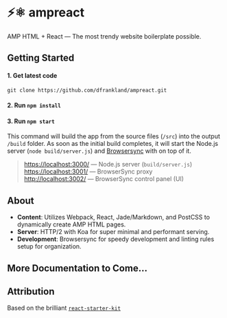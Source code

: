 # ⚡⚛ ampreact
AMP HTML + React — The most trendy website boilerplate possible.

## Getting Started
#### 1. Get latest code
```
git clone https://github.com/dfrankland/ampreact.git
```
#### 2. Run `npm install`
#### 3. Run `npm start`
This command will build the app from the source files (`/src`) into the output
`/build` folder. As soon as the initial build completes, it will start the
Node.js server (`node build/server.js`) and [Browsersync](https://browsersync.io/) with on top of it.

> [https://localhost:3000/](https://localhost:3000/) — Node.js server (`build/server.js`)<br>
> [https://localhost:3001/](https://localhost:3001/) — BrowserSync proxy<br>
> [http://localhost:3002/](http://localhost:3002/) — BrowserSync control panel (UI)<br>

## About
* **Content**: Utilizes Webpack, React, Jade/Markdown, and PostCSS to dynamically create AMP HTML pages.
* **Server**: HTTP/2 with Koa for super minimal and performant serving.
* **Development**: Browsersync for speedy development and linting rules setup for organization.

## More Documentation to Come...

## Attribution
Based on the brilliant [`react-starter-kit`](https://github.com/kriasoft/react-starter-kit/)
